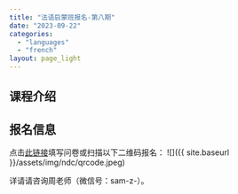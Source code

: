 ```yaml
---
title: "法语启蒙班报名-第八期"
date: "2023-09-22"
categories: 
  - "languages"
  - "french"
layout: page_light
---
```


## 课程介绍

## 报名信息

点击[此链接](https://www.wjx.cn/vm/tTMojly.aspx)填写问卷或扫描以下二维码报名：
![]({{ site.baseurl }}/assets/img/ndc/qrcode.jpeg)


详请请咨询周老师（微信号：sam-z-）。
